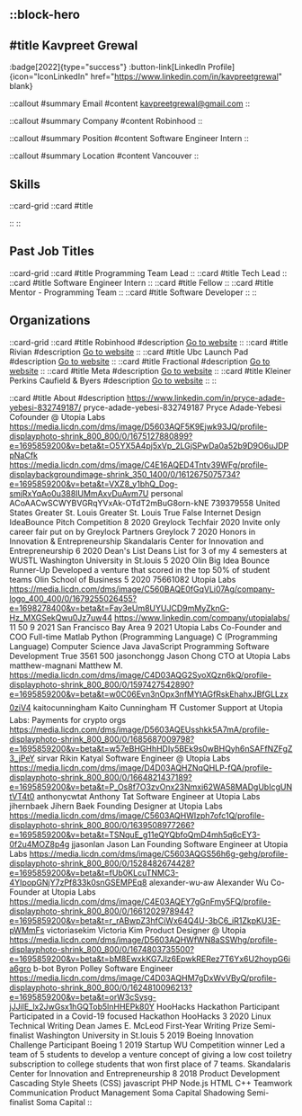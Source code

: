 ::block-hero
---
#title
Kavpreet Grewal
---

:badge[2022]{type="success"}
:button-link[LinkedIn Profile]{icon="IconLinkedIn" href="https://www.linkedin.com/in/kavpreetgrewal" blank}

::callout
#summary
Email
#content
kavpreetgrewal@gmail.com
::

::callout
#summary
Company
#content
Robinhood
::

::callout
#summary
Position
#content
Software Engineer Intern
::

::callout
#summary
Location
#content
Vancouver
::

## Skills
::card-grid
::card
#title

::
::

## Past Job Titles
::card-grid
::card
#title
Programming Team Lead
::
::card
#title
Tech Lead
::
::card
#title
Software Engineer Intern
::
::card
#title
Fellow
::
::card
#title
Mentor - Programming Team
::
::card
#title
Software Developer
::
::

## Organizations
::card-grid
::card
#title
Robinhood
#description
[Go to website](robinhood.com)
::
::card
#title
Rivian
#description
[Go to website](rivian.com)
::
::card
#title
Ubc Launch Pad
#description
[Go to website](ubclaunchpad.com)
::
::card
#title
Fractional
#description
[Go to website](fractional.app)
::
::card
#title
Meta
#description
[Go to website](meta.com)
::
::card
#title
Kleiner Perkins Caufield & Byers
#description
[Go to website](kpcb.com)
::
::

::card
#title
About
#description
https://www.linkedin.com/in/pryce-adade-yebesi-832749187/ pryce-adade-yebesi-832749187 Pryce Adade-Yebesi Cofounder @ Utopia Labs https://media.licdn.com/dms/image/D5603AQF5K9Ejwk93JQ/profile-displayphoto-shrink_800_800/0/1675127880899?e=1695859200&v=beta&t=O5YX5A4pj5xVp_2LGjSPwDa0a52b9D9O6uJDPpNaCfk https://media.licdn.com/dms/image/C4E16AQED4Tntv39WFg/profile-displaybackgroundimage-shrink_350_1400/0/1612675075734?e=1695859200&v=beta&t=VXZ8_y1bhQ_Dog-smjRxYqAo0u388IUMmAxvDuAvm7U personal ACoAACwSCWYBVGRqYVxAk-OTdT2mBuG8orn-kNE 739379558 United States Greater St. Louis Greater St. Louis True False Internet Design IdeaBounce Pitch Competition 8 2020 Greylock Techfair 2020 Invite only career fair put on by Greylock Partners Greylock 7 2020 Honors in Innovation & Entrepreneurship Skandalaris Center for Innovation and Entrepreneurship 6 2020 Dean's List  Deans List for 3 of my 4 semesters at WUSTL Washington University in St.louis  5 2020 Olin Big Idea Bounce Runner-Up Developed a venture that scored in the top 50% of student teams Olin School of Business  5 2020 75661082 Utopia Labs https://media.licdn.com/dms/image/C560BAQE0fGqVLi07Ag/company-logo_400_400/0/1679255026455?e=1698278400&v=beta&t=Fay3eUm8UYUJCD9mMyZknG-Hz_MXGSekQwu0Jz7uw44 https://www.linkedin.com/company/utopialabs/ 11 50 9 2021 San Francisco Bay Area 9 2021 Utopia Labs Co-Founder and COO Full-time Matlab Python (Programming Language) C (Programming Language) Computer Science Java JavaScript Programming Software Development True 3561 500 jasonchongg Jason Chong CTO at Utopia Labs matthew-magnani Matthew M. https://media.licdn.com/dms/image/C4D03AQG2SyoXQzn6kQ/profile-displayphoto-shrink_800_800/0/1597427542890?e=1695859200&v=beta&t=w0C06Evn3nOpx3nfMYtAGfRskEhahxJBfGLLzx0ziV4 kaitocunningham Kaito Cunningham ⛩ Customer Support at Utopia Labs: Payments for crypto orgs https://media.licdn.com/dms/image/D5603AQEUsshkk5A7mA/profile-displayphoto-shrink_800_800/0/1685687009798?e=1695859200&v=beta&t=w57eBHGHhHDIy5BEk9s0wBHQyh6nSAFfNZFgZ3_jPeY sirvar Rikin Katyal Software Engineer @ Utopia Labs https://media.licdn.com/dms/image/D4D03AQHZNqQHLP-fQA/profile-displayphoto-shrink_800_800/0/1664821437189?e=1695859200&v=beta&t=P_Os8f7O3zvOnx23Nmxi62WA58MADgUbIcgUNtVT4t0 anthonycwtat Anthony Tat Software Engineer at Utopia Labs jihernbaek Jihern Baek Founding Designer at Utopia Labs https://media.licdn.com/dms/image/C5603AQHWIzph7ofc1Q/profile-displayphoto-shrink_800_800/0/1639508977266?e=1695859200&v=beta&t=TSNquE_g11eQYQbfoQmD4mh5q6cEY3-0f2u4MOZ8p4g jjasonlan Jason Lan Founding Software Engineer at Utopia Labs https://media.licdn.com/dms/image/C5603AQGS56h6g-gehg/profile-displayphoto-shrink_800_800/0/1528482674428?e=1695859200&v=beta&t=fUb0KLcuTNMC3-4YIpopGNjY7zPf833k0snGSEMPEq8 alexander-wu-aw Alexander Wu Co-Founder at Utopia Labs https://media.licdn.com/dms/image/C4E03AQEY7gGnFmy5FQ/profile-displayphoto-shrink_800_800/0/1661202978944?e=1695859200&v=beta&t=r_rABwpZ3hfCiWx64Q4U-3bC6_iR1ZkpKU3E-pWMmFs victoriasekim Victoria Kim Product Designer @ Utopia https://media.licdn.com/dms/image/D5603AQHWfWN8aSSWhg/profile-displayphoto-shrink_800_800/0/1674803735500?e=1695859200&v=beta&t=bM8EwxkKG7Jlz6EpwkRERez7T6Yx6U2hoypG6ia6gro b-bot Byron Polley Software Engineer https://media.licdn.com/dms/image/C4D03AQHM7gDxWvVByQ/profile-displayphoto-shrink_800_800/0/1624810096213?e=1695859200&v=beta&t=orW3cSysg-jJJilE_lx2JwGsx1hGQTob5lnHHEPk80Y HooHacks Hackathon Participant Participated in a Covid-19 focused Hackathon HooHacks 3 2020 Linux Technical Writing Dean James E. McLeod First-Year Writing Prize Semi-finalist Washington University in St.louis  5 2019 Boeing Innovation Challenge Participant Boeing 1 2019 Startup WU Competition winner Led a team of 5 students to develop a venture concept of giving a low cost toiletry subscription to college students that won first place of 7 teams. Skandalaris Center for Innovation and Entrepreneurship 8 2018 Product Development Cascading Style Sheets (CSS) javascript PHP Node.js HTML C++ Teamwork Communication Product Management Soma Capital Shadowing Semi-finalist Soma Capital
::
